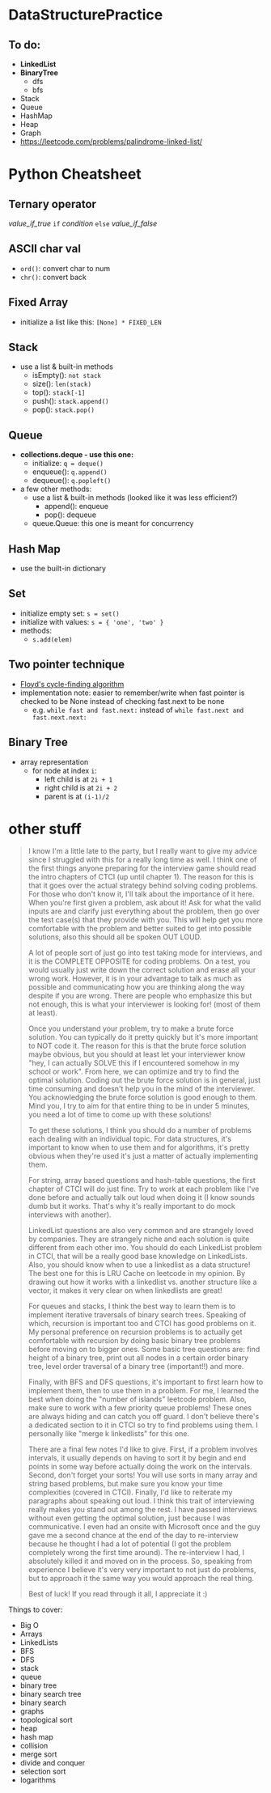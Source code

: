 # DataStructurePractice
## To do:
- **LinkedList**
- **BinaryTree**
    - dfs
    - bfs
- Stack
- Queue
- HashMap
- Heap
- Graph
- https://leetcode.com/problems/palindrome-linked-list/



# Python Cheatsheet

## Ternary operator
*value_if_true* `if` *condition* `else` *value_if_false*

## ASCII char val
- `ord()`: convert char to num
- `chr()`: convert back

## Fixed Array
- initialize a list like this: `[None] * FIXED_LEN`

## Stack
- use a list & built-in methods
    - isEmpty(): `not stack`
    - size(): `len(stack)`
    - top(): `stack[-1]`
    - push(): `stack.append()`
    - pop(): `stack.pop()`

## Queue
 - **collections.deque - use this one:**
    - initialize: `q = deque()`
    - enqueue(): `q.append()`
    - dequeue(): `q.popleft()`
- a few other methods:
    - use a list & built-in methods (looked like it was less efficient?)
        - append(): enqueue
        - pop(): dequeue
    - queue.Queue: this one is meant for concurrency

## Hash Map
- use the built-in dictionary

## Set
- initialize empty set: `s = set()`
- initialize with values: `s = { 'one', 'two' }`
- methods:
    - `s.add(elem)`

## Two pointer technique
- [Floyd's cycle-finding algorithm](https://en.wikipedia.org/wiki/Cycle_detection#Tortoise_and_hare)
- implementation note: easier to remember/write when fast pointer is checked to be None instead of checking fast.next to be none
    - e.g. `while fast and fast.next:` instead of `while fast.next and fast.next.next:`

## Binary Tree
- array representation
    - for node at index `i`:
        - left child is at `2i + 1`
        - right child is at `2i + 2`
        - parent is at `(i-1)/2`



# other stuff

> I know I'm a little late to the party, but I really want to give my advice since I struggled with this for a really long time as well. I think one of the first things anyone preparing for the interview game should read the intro chapters of CTCI (up until chapter 1). The reason for this is that it goes over the actual strategy behind solving coding problems. For those who don't know it, I'll talk about the importance of it here. When you're first given a problem, ask about it! Ask for what the valid inputs are and clarify just everything about the problem, then go over the test case(s) that they provide with you. This will help get you more comfortable with the problem and better suited to get into possible solutions, also this should all be spoken OUT LOUD.
> 
> A lot of people sort of just go into test taking mode for interviews, and it is the COMPLETE OPPOSITE for coding problems. On a test, you would usually just write down the correct solution and erase all your wrong work. However, it is in your advantage to talk as much as possible and communicating how you are thinking along the way despite if you are wrong. There are people who emphasize this but not enough, this is what your interviewer is looking for! (most of them at least).
> 
> Once you understand your problem, try to make a brute force solution. You can typically do it pretty quickly but it's more important to NOT code it. The reason for this is that the brute force solution maybe obvious, but you should at least let your interviewer know "hey, I can actually SOLVE this if I encountered somehow in my school or work". From here, we can optimize and try to find the optimal solution. Coding out the brute force solution is in general, just time consuming and doesn't help you in the mind of the interviewer. You acknowledging the brute force solution is good enough to them. Mind you, I try to aim for that entire thing to be in under 5 minutes, you need a lot of time to come up with these solutions!
> 
> To get these solutions, I think you should do a number of problems each dealing with an individual topic. For data structures, it's important to know when to use them and for algorithms, it's pretty obvious when they're used it's just a matter of actually implementing them.
> 
> For string, array based questions and hash-table questions, the first chapter of CTCI will do just fine. Try to work at each problem like I've done before and actually talk out loud when doing it (I know sounds dumb but it works. That's why it's really important to do mock interviews with another).
> 
> LinkedList questions are also very common and are strangely loved by companies. They are strangely niche and each solution is quite different from each other imo. You should do each LinkedList problem in CTCI, that will be a really good base knowledge on LinkedLists. Also, you should know when to use a linkedlist as a data structure! The best one for this is LRU Cache on leetcode in my opinion. By drawing out how it works with a linkedlist vs. another structure like a vector, it makes it very clear on when linkedlists are great!
> 
> For queues and stacks, I think the best way to learn them is to implement iterative traversals of binary search trees. Speaking of which, recursion is important too and CTCI has good problems on it. My personal preference on recursion problems is to actually get comfortable with recursion by doing basic binary tree problems before moving on to bigger ones. Some basic tree questions are: find height of a binary tree, print out all nodes in a certain order binary tree, level order traversal of a binary tree (important!!) and more.
> 
> Finally, with BFS and DFS questions, it's important to first learn how to implement them, then to use them in a problem. For me, I learned the best when doing the "number of islands" leetcode problem. Also, make sure to work with a few priority queue problems! These ones are always hiding and can catch you off guard. I don't believe there's a dedicated section to it in CTCI so try to find problems using them. I personally like "merge k linkedlists" for this one.
> 
> There are a final few notes I'd like to give. First, if a problem involves intervals, it usually depends on having to sort it by begin and end points in some way before actually doing the work on the intervals. Second, don't forget your sorts! You will use sorts in many array and string based problems, but make sure you know your time complexities (covered in CTCI). Finally, I'd like to reiterate my paragraphs about speaking out loud. I think this trait of interviewing really makes you stand out among the rest. I have passed interviews without even getting the optimal solution, just because I was communicative. I even had an onsite with Microsoft once and the guy gave me a second chance at the end of the day to re-interview because he thought I had a lot of potential (I got the problem completely wrong the first time around). The re-interview I had, I absolutely killed it and moved on in the process. So, speaking from experience I believe it's very very important to not just do problems, but to approach it the same way you would approach the real thing.
> 
> Best of luck! If you read through it all, I appreciate it :)


Things to cover:
- Big O
- Arrays
- LinkedLists
- BFS
- DFS
- stack
- queue
- binary tree
- binary search tree
- binary search
- graphs
- topological sort
- heap
- hash map
- collision
- merge sort
- divide and conquer
- selection sort
- logarithms